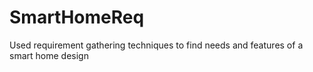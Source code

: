 # SmartHomeReq
Used requirement gathering techniques to find needs and features of a smart home design
